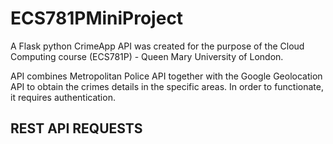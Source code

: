 # ECS781PMiniProject
A Flask python CrimeApp API was created for the purpose of the Cloud Computing course (ECS781P) - Queen Mary University of London.

API combines Metropolitan Police API together with the Google Geolocation API to obtain the crimes details in the specific areas. In order to functionate, it requires authentication.

## REST API REQUESTS

